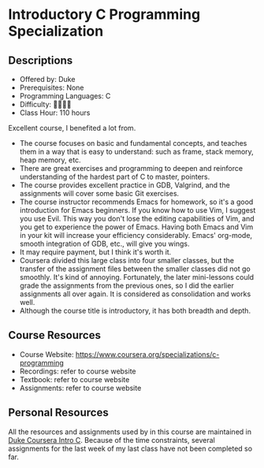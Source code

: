 # Introductory C Programming Specialization

## Descriptions

- Offered by: Duke
- Prerequisites: None
- Programming Languages: C
- Difficulty: 🌟🌟🌟🌟
- Class Hour: 110 hours

Excellent course, I benefited a lot from.

- The course focuses on basic and fundamental concepts, and teaches them in a way that is easy to understand: such as frame, stack memory, heap memory, etc.
- There are great exercises and programming to deepen and reinforce understanding of the hardest part of C to master, pointers.
- The course provides excellent practice in GDB, Valgrind, and the assignments will cover some basic Git exercises.
- The course instructor recommends Emacs for homework, so it's a good introduction for Emacs beginners. If you know how to use Vim, I suggest you use Evil. This way you don't lose the editing capabilities of Vim, and you get to experience the power of Emacs. Having both Emacs and Vim in your kit will increase your efficiency considerably. Emacs' org-mode, smooth integration of GDB, etc., will give you wings.
- It may require payment, but I think it's worth it.
- Coursera divided this large class into four smaller classes, but the transfer of the assignment files between the smaller classes did not go smoothly. It's kind of annoying. Fortunately, the later mini-lessons could grade the assignments from the previous ones, so I did the earlier assignments all over again. It is considered as consolidation and works well. 
- Although the course title is introductory, it has both breadth and depth.

## Course Resources

- Course Website: <https://www.coursera.org/specializations/c-programming>
- Recordings: refer to course website
- Textbook: refer to course website
- Assignments: refer to course website

## Personal Resources

All the resources and assignments used by in this course are maintained in [Duke Coursera Intro C](https://code.haidongji.com/Duke_Coursera_Intro_C/). Because of the time constraints, several assignments for the last week of my last class have not been completed so far.
